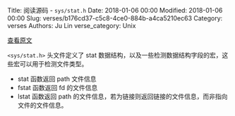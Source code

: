 Title: 阅读源码 - `sys/stat.h`
Date: 2018-01-06 00:00
Modified: 2018-01-06 00:00
Slug: verses/b176cd37-c5c8-4ce0-884b-a4ca5210ec63
Category: verses
Authors: Ju Lin
verse_category: Unix

[查看原文](http://pubs.opengroup.org/onlinepubs/009695399/basedefs/sys/stat.h.html)

`<sys/stat.h>` 头文件定义了 stat 数据结构，以及一些检测数据结构字段的宏，这些宏可以用于检测文件类型。

* stat 函数返回 path 文件信息
* fstat 函数返回 fd 的文件信息
* lstat 函数返回 path 的文件信息，若为链接则返回链接的文件信息，而非指向文件的文件信息。
